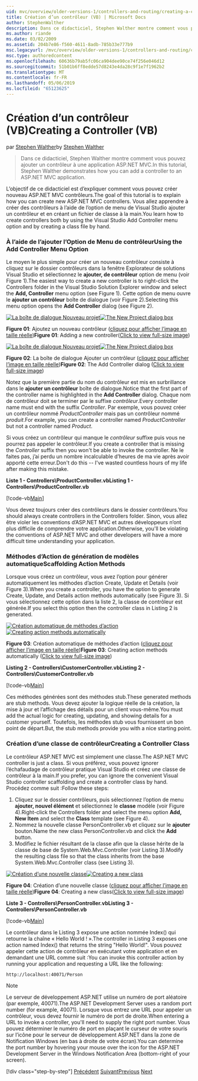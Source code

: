```yaml
---
uid: mvc/overview/older-versions-1/controllers-and-routing/creating-a-controller-vb
title: Création d’un contrôleur (VB) | Microsoft Docs
author: StephenWalther
description: Dans ce didacticiel, Stephen Walther montre comment vous pouvez ajouter un contrôleur à une application ASP.NET MVC.
ms.author: riande
ms.date: 03/02/2009
ms.assetid: 204b7e86-f560-4611-8adb-785b33e777b9
msc.legacyurl: /mvc/overview/older-versions-1/controllers-and-routing/creating-a-controller-vb
msc.type: authoredcontent
ms.openlocfilehash: 60636b79ab5fc06ca904dee90ce74f256e046d12
ms.sourcegitcommit: 51b01b6ff8edde57d8243e4da28c9f1e7f1962b2
ms.translationtype: MT
ms.contentlocale: fr-FR
ms.lasthandoff: 05/06/2019
ms.locfileid: "65123625"
---
```

# <a name="creating-a-controller-vb"></a><span data-ttu-id="7e474-103">Création d’un contrôleur (VB)</span><span class="sxs-lookup"><span data-stu-id="7e474-103">Creating a Controller (VB)</span></span>

<span data-ttu-id="7e474-104">par [Stephen Walther](https://github.com/StephenWalther)</span><span class="sxs-lookup"><span data-stu-id="7e474-104">by [Stephen Walther](https://github.com/StephenWalther)</span></span>

> <span data-ttu-id="7e474-105">Dans ce didacticiel, Stephen Walther montre comment vous pouvez ajouter un contrôleur à une application ASP.NET MVC.</span><span class="sxs-lookup"><span data-stu-id="7e474-105">In this tutorial, Stephen Walther demonstrates how you can add a controller to an ASP.NET MVC application.</span></span>

<span data-ttu-id="7e474-106">L’objectif de ce didacticiel est d’expliquer comment vous pouvez créer nouveau ASP.NET MVC contrôleurs.</span><span class="sxs-lookup"><span data-stu-id="7e474-106">The goal of this tutorial is to explain how you can create new ASP.NET MVC controllers.</span></span> <span data-ttu-id="7e474-107">Vous allez apprendre à créer des contrôleurs à l’aide de l’option de menu de Visual Studio ajouter un contrôleur et en créant un fichier de classe à la main.</span><span class="sxs-lookup"><span data-stu-id="7e474-107">You learn how to create controllers both by using the Visual Studio Add Controller menu option and by creating a class file by hand.</span></span>

### <a name="using-the-add-controller-menu-option"></a><span data-ttu-id="7e474-108">À l’aide de l’ajouter l’Option de Menu de contrôleur</span><span class="sxs-lookup"><span data-stu-id="7e474-108">Using the Add Controller Menu Option</span></span>

<span data-ttu-id="7e474-109">Le moyen le plus simple pour créer un nouveau contrôleur consiste à cliquez sur le dossier contrôleurs dans la fenêtre Explorateur de solutions Visual Studio et sélectionnez le **ajouter, de contrôleur** option de menu (voir Figure 1).</span><span class="sxs-lookup"><span data-stu-id="7e474-109">The easiest way to create a new controller is to right-click the Controllers folder in the Visual Studio Solution Explorer window and select the **Add, Controller** menu option (see Figure 1).</span></span> <span data-ttu-id="7e474-110">Cette option de menu ouvre le **ajouter un contrôleur** boîte de dialogue (voir Figure 2).</span><span class="sxs-lookup"><span data-stu-id="7e474-110">Selecting this menu option opens the **Add Controller** dialog (see Figure 2).</span></span>

<span data-ttu-id="7e474-111">[![La boîte de dialogue Nouveau projet](creating-a-controller-vb/_static/image1.jpg)](creating-a-controller-vb/_static/image1.png)</span><span class="sxs-lookup"><span data-stu-id="7e474-111">[![The New Project dialog box](creating-a-controller-vb/_static/image1.jpg)](creating-a-controller-vb/_static/image1.png)</span></span>

<span data-ttu-id="7e474-112">**Figure 01**: Ajoutez un nouveau contrôleur ([cliquez pour afficher l’image en taille réelle](creating-a-controller-vb/_static/image2.png))</span><span class="sxs-lookup"><span data-stu-id="7e474-112">**Figure 01**: Adding a new controller([Click to view full-size image](creating-a-controller-vb/_static/image2.png))</span></span>

<span data-ttu-id="7e474-113">[![La boîte de dialogue Nouveau projet](creating-a-controller-vb/_static/image2.jpg)](creating-a-controller-vb/_static/image3.png)</span><span class="sxs-lookup"><span data-stu-id="7e474-113">[![The New Project dialog box](creating-a-controller-vb/_static/image2.jpg)](creating-a-controller-vb/_static/image3.png)</span></span>

<span data-ttu-id="7e474-114">**Figure 02**: La boîte de dialogue Ajouter un contrôleur ([cliquez pour afficher l’image en taille réelle](creating-a-controller-vb/_static/image4.png))</span><span class="sxs-lookup"><span data-stu-id="7e474-114">**Figure 02**: The Add Controller dialog ([Click to view full-size image](creating-a-controller-vb/_static/image4.png))</span></span>

<span data-ttu-id="7e474-115">Notez que la première partie du nom du contrôleur est mis en surbrillance dans le **ajouter un contrôleur** boîte de dialogue.</span><span class="sxs-lookup"><span data-stu-id="7e474-115">Notice that the first part of the controller name is highlighted in the **Add Controller** dialog.</span></span> <span data-ttu-id="7e474-116">Chaque nom de contrôleur doit se terminer par le suffixe *contrôleur*.</span><span class="sxs-lookup"><span data-stu-id="7e474-116">Every controller name must end with the suffix *Controller*.</span></span> <span data-ttu-id="7e474-117">Par exemple, vous pouvez créer un contrôleur nommé *ProductController* mais pas un contrôleur nommé *produit*.</span><span class="sxs-lookup"><span data-stu-id="7e474-117">For example, you can create a controller named *ProductController* but not a controller named *Product*.</span></span>

<span data-ttu-id="7e474-118">Si vous créez un contrôleur qui manque le *contrôleur* suffixe puis vous ne pourrez pas appeler le contrôleur.</span><span class="sxs-lookup"><span data-stu-id="7e474-118">If you create a controller that is missing the *Controller* suffix then you won't be able to invoke the controller.</span></span> <span data-ttu-id="7e474-119">Ne le faites pas, j’ai perdu un nombre incalculable d’heures de ma vie après avoir apporté cette erreur.</span><span class="sxs-lookup"><span data-stu-id="7e474-119">Don't do this -- I've wasted countless hours of my life after making this mistake.</span></span>

<span data-ttu-id="7e474-120">**Liste 1 - Controllers\ProductController.vb**</span><span class="sxs-lookup"><span data-stu-id="7e474-120">**Listing 1 - Controllers\ProductController.vb**</span></span>

[!code-vb[Main](creating-a-controller-vb/samples/sample1.vb)]

<span data-ttu-id="7e474-121">Vous devez toujours créer des contrôleurs dans le dossier contrôleurs.</span><span class="sxs-lookup"><span data-stu-id="7e474-121">You should always create controllers in the Controllers folder.</span></span> <span data-ttu-id="7e474-122">Sinon, vous allez être violer les conventions d’ASP.NET MVC et autres développeurs n’ont plus difficile de comprendre votre application.</span><span class="sxs-lookup"><span data-stu-id="7e474-122">Otherwise, you'll be violating the conventions of ASP.NET MVC and other developers will have a more difficult time understanding your application.</span></span>

### <a name="scaffolding-action-methods"></a><span data-ttu-id="7e474-123">Méthodes d’Action de génération de modèles automatique</span><span class="sxs-lookup"><span data-stu-id="7e474-123">Scaffolding Action Methods</span></span>

<span data-ttu-id="7e474-124">Lorsque vous créez un contrôleur, vous avez l’option pour générer automatiquement les méthodes d’action Create, Update et Details (voir Figure 3).</span><span class="sxs-lookup"><span data-stu-id="7e474-124">When you create a controller, you have the option to generate Create, Update, and Details action methods automatically (see Figure 3).</span></span> <span data-ttu-id="7e474-125">Si vous sélectionnez cette option dans la liste 2, la classe de contrôleur est générée.</span><span class="sxs-lookup"><span data-stu-id="7e474-125">If you select this option then the controller class in Listing 2 is generated.</span></span>

<span data-ttu-id="7e474-126">[![Création automatique de méthodes d’action](creating-a-controller-vb/_static/image3.jpg)](creating-a-controller-vb/_static/image5.png)</span><span class="sxs-lookup"><span data-stu-id="7e474-126">[![Creating action methods automatically](creating-a-controller-vb/_static/image3.jpg)](creating-a-controller-vb/_static/image5.png)</span></span>

<span data-ttu-id="7e474-127">**Figure 03**: Création automatique de méthodes d’action ([cliquez pour afficher l’image en taille réelle](creating-a-controller-vb/_static/image6.png))</span><span class="sxs-lookup"><span data-stu-id="7e474-127">**Figure 03**: Creating action methods automatically ([Click to view full-size image](creating-a-controller-vb/_static/image6.png))</span></span>

<span data-ttu-id="7e474-128">**Listing 2 - Controllers\CustomerController.vb**</span><span class="sxs-lookup"><span data-stu-id="7e474-128">**Listing 2 - Controllers\CustomerController.vb**</span></span>

[!code-vb[Main](creating-a-controller-vb/samples/sample2.vb)]

<span data-ttu-id="7e474-129">Ces méthodes générées sont des méthodes stub.</span><span class="sxs-lookup"><span data-stu-id="7e474-129">These generated methods are stub methods.</span></span> <span data-ttu-id="7e474-130">Vous devez ajouter la logique réelle de la création, la mise à jour et l’affichage des détails pour un client vous-même.</span><span class="sxs-lookup"><span data-stu-id="7e474-130">You must add the actual logic for creating, updating, and showing details for a customer yourself.</span></span> <span data-ttu-id="7e474-131">Toutefois, les méthodes stub vous fournissent un bon point de départ.</span><span class="sxs-lookup"><span data-stu-id="7e474-131">But, the stub methods provide you with a nice starting point.</span></span>

### <a name="creating-a-controller-class"></a><span data-ttu-id="7e474-132">Création d’une classe de contrôleur</span><span class="sxs-lookup"><span data-stu-id="7e474-132">Creating a Controller Class</span></span>

<span data-ttu-id="7e474-133">Le contrôleur ASP.NET MVC est simplement une classe.</span><span class="sxs-lookup"><span data-stu-id="7e474-133">The ASP.NET MVC controller is just a class.</span></span> <span data-ttu-id="7e474-134">Si vous préférez, vous pouvez ignorer l’échafaudage de contrôleur pratique Visual Studio et créez une classe de contrôleur à la main.</span><span class="sxs-lookup"><span data-stu-id="7e474-134">If you prefer, you can ignore the convenient Visual Studio controller scaffolding and create a controller class by hand.</span></span> <span data-ttu-id="7e474-135">Procédez comme suit :</span><span class="sxs-lookup"><span data-stu-id="7e474-135">Follow these steps:</span></span>

1. <span data-ttu-id="7e474-136">Cliquez sur le dossier contrôleurs, puis sélectionnez l’option de menu **ajouter, nouvel élément** et sélectionnez le **classe** modèle (voir Figure 4).</span><span class="sxs-lookup"><span data-stu-id="7e474-136">Right-click the Controllers folder and select the menu option **Add, New Item** and select the **Class** template (see Figure 4).</span></span>
2. <span data-ttu-id="7e474-137">Nommez la nouvelle classe PersonController.vb et cliquez sur le **ajouter** bouton.</span><span class="sxs-lookup"><span data-stu-id="7e474-137">Name the new class PersonController.vb and click the **Add** button.</span></span>
3. <span data-ttu-id="7e474-138">Modifiez le fichier résultant de la classe afin que la classe hérite de la classe de base de System.Web.Mvc.Controller (voir Listing 3).</span><span class="sxs-lookup"><span data-stu-id="7e474-138">Modify the resulting class file so that the class inherits from the base System.Web.Mvc.Controller class (see Listing 3).</span></span>

<span data-ttu-id="7e474-139">[![Création d’une nouvelle classe](creating-a-controller-vb/_static/image4.jpg)](creating-a-controller-vb/_static/image7.png)</span><span class="sxs-lookup"><span data-stu-id="7e474-139">[![Creating a new class](creating-a-controller-vb/_static/image4.jpg)](creating-a-controller-vb/_static/image7.png)</span></span>

<span data-ttu-id="7e474-140">**Figure 04**: Création d’une nouvelle classe ([cliquez pour afficher l’image en taille réelle](creating-a-controller-vb/_static/image8.png))</span><span class="sxs-lookup"><span data-stu-id="7e474-140">**Figure 04**: Creating a new class([Click to view full-size image](creating-a-controller-vb/_static/image8.png))</span></span>

<span data-ttu-id="7e474-141">**Liste 3 - Controllers\PersonController.vb**</span><span class="sxs-lookup"><span data-stu-id="7e474-141">**Listing 3 - Controllers\PersonController.vb**</span></span>

[!code-vb[Main](creating-a-controller-vb/samples/sample3.vb)]

<span data-ttu-id="7e474-142">Le contrôleur dans le Listing 3 expose une action nommée Index() qui retourne la chaîne « Hello World ! ».</span><span class="sxs-lookup"><span data-stu-id="7e474-142">The controller in Listing 3 exposes one action named Index() that returns the string "Hello World!".</span></span> <span data-ttu-id="7e474-143">Vous pouvez appeler cette action de contrôleur en exécutant votre application et en demandant une URL comme suit :</span><span class="sxs-lookup"><span data-stu-id="7e474-143">You can invoke this controller action by running your application and requesting a URL like the following:</span></span>

`http://localhost:40071/Person`

> [!NOTE]
> 
> <span data-ttu-id="7e474-144">Le serveur de développement ASP.NET utilise un numéro de port aléatoire (par exemple, 40071).</span><span class="sxs-lookup"><span data-stu-id="7e474-144">The ASP.NET Development Server uses a random port number (for example, 40071).</span></span> <span data-ttu-id="7e474-145">Lorsque vous entrez une URL pour appeler un contrôleur, vous devez fournir le numéro de port de droite.</span><span class="sxs-lookup"><span data-stu-id="7e474-145">When entering a URL to invoke a controller, you'll need to supply the right port number.</span></span> <span data-ttu-id="7e474-146">Vous pouvez déterminer le numéro de port en plaçant le curseur de votre souris sur l’icône pour le serveur de développement ASP.NET dans la zone de Notification Windows (en bas à droite de votre écran).</span><span class="sxs-lookup"><span data-stu-id="7e474-146">You can determine the port number by hovering your mouse over the icon for the ASP.NET Development Server in the Windows Notification Area (bottom-right of your screen).</span></span>
> 
> [!div class="step-by-step"]
> <span data-ttu-id="7e474-147">[Précédent](adding-dynamic-content-to-a-cached-page-vb.md)
> [Suivant](creating-an-action-vb.md)</span><span class="sxs-lookup"><span data-stu-id="7e474-147">[Previous](adding-dynamic-content-to-a-cached-page-vb.md)
[Next](creating-an-action-vb.md)</span></span>
